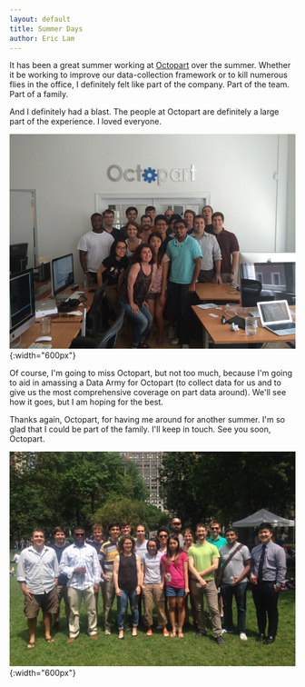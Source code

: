 ```yaml
---
layout: default
title: Summer Days
author: Eric Lam
---
```

It has been a great summer working at <a href="https://octopart.com">Octopart</a> over the summer. Whether it be working to improve our data-collection framework or to kill numerous flies in the office, I definitely felt like part of the company. Part of the team. Part of a family.

And I definitely had a blast. The people at Octopart are definitely a large part of the experience. I loved everyone.

![Octopart!](/images/octopart.gif){:width="600px"}

Of course, I'm going to miss Octopart, but not too much, because I'm going to aid in amassing a Data Army for Octopart (to collect data for us and to give us the most comprehensive coverage on part data around). We'll see how it goes, but I am hoping for the best.

Thanks again, Octopart, for having me around for another summer. I'm so glad that I could be part of the family. I'll keep in touch. See you soon, Octopart.

![Octopart!](/images/octopart.jpg){:width="600px"}
